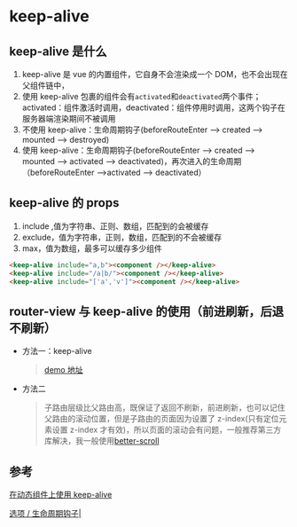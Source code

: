 # keep-alive

## keep-alive 是什么

1. keep-alive 是 vue 的内置组件，它自身不会渲染成一个 DOM，也不会出现在父组件链中，
2. 使用 keep-alive 包裹的组件会有`activated`和`deactivated`两个事件；activated：组件激活时调用，deactivated：组件停用时调用，这两个钩子在服务器端渲染期间不被调用
3. 不使用 keep-alive：生命周期钩子(beforeRouteEnter --> created --> mounted --> destroyed)
4. 使用 keep-alive：生命周期钩子(beforeRouteEnter --> created --> mounted --> activated --> deactivated)，再次进入的生命周期（beforeRouteEnter -->activated --> deactivated）

## keep-alive 的 props

1. include ,值为字符串、正则、数组，匹配到的会被缓存
2. exclude，值为字符串，正则，数组，匹配到的不会被缓存
3. max，值为数组，最多可以缓存多少组件

```html
<keep-alive include="a,b"><component /></keep-alive>
<keep-alive include="/a|b/"><component /></keep-alive>
<keep-alive include="['a','v']"><component /></keep-alive>
```

## router-view 与 keep-alive 的使用（前进刷新，后退不刷新）

- 方法一：keep-alive
  > [demo 地址](https://github.com/dirkhe1051931999/common-demo/tree/master/keep-alive-with-router-view)
- 方法二
  > 子路由层级比父路由高，既保证了返回不刷新，前进刷新，也可以记住父路由的滚动位置，但是子路由的页面因为设置了 z-index(只有定位元素设置 z-index 才有效)，所以页面的滚动会有问题，一般推荐第三方库解决，我一般使用[better-scroll](https://github.com/ustbhuangyi/better-scroll)

## 参考

[在动态组件上使用 keep-alive](https://cn.vuejs.org/v2/guide/components-dynamic-async.html#%E5%9C%A8%E5%8A%A8%E6%80%81%E7%BB%84%E4%BB%B6%E4%B8%8A%E4%BD%BF%E7%94%A8-keep-alive)

[选项 / 生命周期钩子|](https://cn.vuejs.org/v2/api/index.html#activated)
